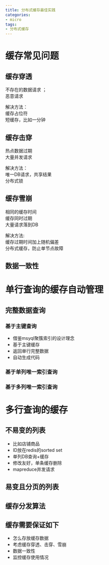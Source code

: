 ```yaml
---
title: 分布式缓存最佳实践
categories: 
- micro
tags:
- 分布式缓存
---
```


# 缓存常见问题

## 缓存穿透
不存在的数据请求 ；  
恶意请求  

解决方法：   
缓存占位符  
短缓存，比如一分钟

## 缓存击穿

热点数据过期  
大量并发请求  

解决方法：  
唯一DB请求，共享结果  
分布式锁  




## 缓存雪崩
相同的缓存时间  
缓存同时过期  
大量请求落到DB  

解决方法:  
缓存过期时间加上随机偏差  
分布式缓存，防止单节点故障  

## 数据一致性




# 单行查询的缓存自动管理

## 完整数据查询
### 基于主键查询
* 借鉴msyql聚簇索引的设计理念
* 基于主键缓存
* 返回单行完整数据
* 自动生成代码

### 基于单列唯一索引查询
### 基于多列唯一索引查询


# 多行查询的缓存
## 不易变的列表
* 比如店铺商品
* ID放在redis的sorted set
* 单列DB查询+缓存
* 修改友好，单条缓存删除
* mapreduce并发请求

##  易变且分页的列表

## 缓存分发算法

## 缓存需要保证如下
* 怎么存放缓存数据
* 考虑缓存穿透、击穿、雪崩
* 数据一致性
* 监控缓存使用情况


